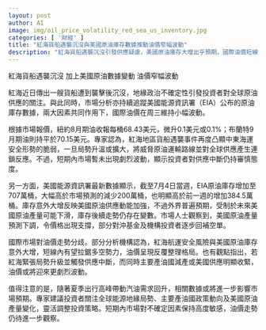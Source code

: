 ```yaml
---
layout: post
author: AI
image: img/oil_price_volatility_red_sea_us_inventory.jpg
categories: [ '財經' ]
title: "紅海貨船遇襲沉沒與美國原油庫存數據推動油價窄幅波動"
description: "紅海貨船遇襲沉沒引發供應疑慮，美國原油庫存大增出乎預期，國際油價短線維持小幅波動。市場持續關注地緣局勢與美國供應變化，油價展現多空拉鋸格局，後市走勢尚待觀察。"
---
```

紅海貨船遇襲沉沒 加上美國原油數據變動 油價窄幅波動

紅海近日傳出一艘貨船遭到襲擊後沉沒，地緣政治不確定性引發投資者對全球原油供應的關注。與此同時，市場分析亦持續追蹤美國能源資訊署（EIA）公布的原油庫存數據，兩大因素共同作用下，國際油價在周三維持小幅波動。

根據市場報價，紐約8月期油收報每桶68.43美元，微升0.1美元或0.1%；布蘭特9月期油則持平於70.15美元。專家認為，紅海地區貨船遇襲事件再度凸顯中東海運安全形勢的脆弱，一旦局勢升溫或擴大，將威脅原油運輸路線並對全球供應產生連鎖反應。不過，短期內市場暫未出現劇烈波動，顯示投資者對供應中斷仍持審慎態度。

另一方面，美國能源資訊署最新數據顯示，截至7月4日當週，EIA原油庫存增加至707萬桶，大幅高於市場預測的減少200萬桶，也明顯高於前一週的增加384.5萬桶。庫存意外大增反映美國原油供應動能加強，不過外界普遍預期，受制於未來美國原油產量可能下滑，庫存後續走勢仍存在變數。市場人士觀察到，美國原油產量預測下調，令價格出現支撐，部分對沖基金及機構投資者逐步回補空單。

國際市場對油價走勢分歧。部分分析機構認為，紅海航運安全風險與美國原油庫存意外大增，短線內有望拉鋸多空勢力，油價呈現反覆整理格局。也有觀點指出，若紅海緊張局勢升級並觸發供應中斷，而同時主要產油國減產或美國供應明顯收緊，油價或將迎來更劇烈波動。

值得注意的是，隨著夏季出行高峰帶動汽油需求回升，相關數據或將進一步影響市場預期。專家建議投資者關注全球能源地緣局勢、主要產油國政策動向及美國原油產量變化，靈活調整投資策略。短期內市場對不確定因素保持高度敏感，油價走勢仍待進一步觀察。